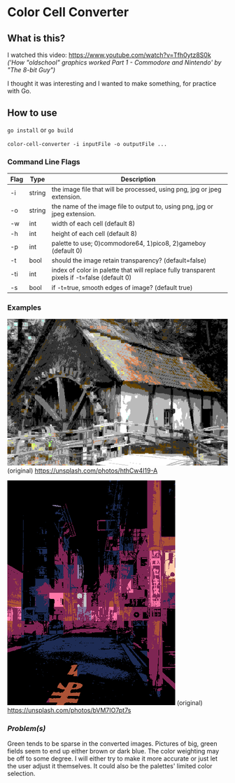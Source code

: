 # Color Cell Converter #
## What is this?
I watched this video:
https://www.youtube.com/watch?v=Tfh0ytz8S0k
_('How "oldschool" graphics worked Part 1 - Commodore and Nintendo' by "The 8-bit Guy")_

I thought it was interesting and I wanted to make something, for practice with Go.

## How to use
`go install` or `go build`

`color-cell-converter -i inputFile -o outputFile ...`

### Command Line Flags
Flag | Type | Description
---- | ------ | --------------
-i | string | the image file that will be processed, using png, jpg or jpeg extension.
-o | string | the name of the image file to output to, using png, jpg or jpeg extension.
-w | int | width of each cell (default 8)
-h | int | height of each cell (default 8)
-p | int | palette to use; 0)commodore64, 1)pico8, 2)gameboy (default 0)
-t | bool | should the image retain transparency? (default=false)
-ti | int | index of color in palette that will replace fully transparent pixels if -t=false (default 0)
-s | bool | if -t=true, smooth edges of image? (default true)

### Examples
![Watermill photo by Paul Teysen, with 8x8 cells and C64 palette](https://raw.githubusercontent.com/mikzorz/color-cell-converter/main/examples/example_watermill.png)
(original) https://unsplash.com/photos/hthCw4I19-A

![Tokyo street photo by Sergio Rola, with large cells and Pico-8 palette](https://raw.githubusercontent.com/mikzorz/color-cell-converter/main/examples/example_tokyo.png)
(original) https://unsplash.com/photos/bVM7IO7pt7s

### _Problem(s)_
Green tends to be sparse in the converted images.
Pictures of big, green fields seem to end up either brown or dark blue.
The color weighting may be off to some degree.
I will either try to make it more accurate or just let the user adjust it themselves.
It could also be the palettes' limited color selection.
